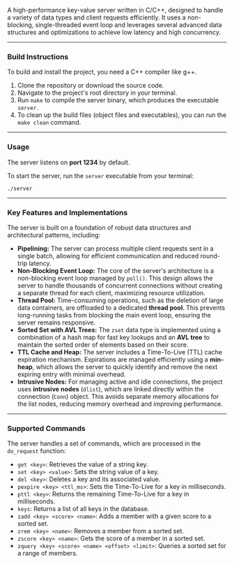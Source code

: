 A high-performance key-value server written in C/C++, designed to handle a variety of data types and client requests efficiently. It uses a non-blocking, single-threaded event loop and leverages several advanced data structures and optimizations to achieve low latency and high concurrency.

-----

### Build Instructions

To build and install the project, you need a C++ compiler like g++.

1.  Clone the repository or download the source code.
2.  Navigate to the project's root directory in your terminal.
3.  Run `make` to compile the server binary, which produces the executable `server`.
4.  To clean up the build files (object files and executables), you can run the `make clean` command.


-----

### Usage

The server listens on **port 1234** by default.

To start the server, run the `server` executable from your terminal:

```
./server
```
-----

### Key Features and Implementations

The server is built on a foundation of robust data structures and architectural patterns, including:

  * **Pipelining:** The server can process multiple client requests sent in a single batch, allowing for efficient communication and reduced round-trip latency.
  * **Non-Blocking Event Loop:** The core of the server's architecture is a non-blocking event loop managed by `poll()`. This design allows the server to handle thousands of concurrent connections without creating a separate thread for each client, maximizing resource utilization.
  * **Thread Pool:** Time-consuming operations, such as the deletion of large data containers, are offloaded to a dedicated **thread pool**. This prevents long-running tasks from blocking the main event loop, ensuring the server remains responsive.
  * **Sorted Set with AVL Trees:** The `zset` data type is implemented using a combination of a hash map for fast key lookups and an **AVL tree** to maintain the sorted order of elements based on their score.
  * **TTL Cache and Heap:** The server includes a Time-To-Live (TTL) cache expiration mechanism. Expirations are managed efficiently using a **min-heap**, which allows the server to quickly identify and remove the next expiring entry with minimal overhead.
  * **Intrusive Nodes:** For managing active and idle connections, the project uses **intrusive nodes** (`dlist`), which are linked directly within the connection (`Conn`) object. This avoids separate memory allocations for the list nodes, reducing memory overhead and improving performance.

-----

### Supported Commands

The server handles a set of commands, which are processed in the `do_request` function:

  * `get <key>`: Retrieves the value of a string key.
  * `set <key> <value>`: Sets the string value of a key.
  * `del <key>`: Deletes a key and its associated value.
  * `pexpire <key> <ttl_ms>`: Sets the Time-To-Live for a key in milliseconds.
  * `pttl <key>`: Returns the remaining Time-To-Live for a key in milliseconds.
  * `keys`: Returns a list of all keys in the database.
  * `zadd <key> <score> <name>`: Adds a member with a given score to a sorted set.
  * `zrem <key> <name>`: Removes a member from a sorted set.
  * `zscore <key> <name>`: Gets the score of a member in a sorted set.
  * `zquery <key> <score> <name> <offset> <limit>`: Queries a sorted set for a range of members.